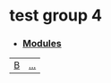 
# test group 4

- ### [Modules](./test_group_4-modules.md)

| | |
|:---|:---|
| [B](./hello_world-A-B.md) | [...](./hello_world-A-B.md) |
